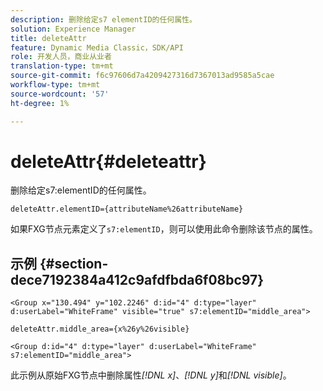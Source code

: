 ```yaml
---
description: 删除给定s7 elementID的任何属性。
solution: Experience Manager
title: deleteAttr
feature: Dynamic Media Classic，SDK/API
role: 开发人员，商业从业者
translation-type: tm+mt
source-git-commit: f6c97606d7a4209427316d7367013ad9585a5cae
workflow-type: tm+mt
source-wordcount: '57'
ht-degree: 1%

---
```



# deleteAttr{#deleteattr}

删除给定s7:elementID的任何属性。

`deleteAttr.elementID={attributeName%26attributeName}`

如果FXG节点元素定义了`s7:elementID`，则可以使用此命令删除该节点的属性。

## 示例 {#section-dece7192384a412c9afdfbda6f08bc97}

`<Group x="130.494" y="102.2246" d:id="4" d:type="layer" d:userLabel="WhiteFrame" visible="true" s7:elementID="middle_area">`

`deleteAttr.middle_area={x%26y%26visible}`

`<Group d:id="4" d:type="layer" d:userLabel="WhiteFrame" s7:elementID="middle_area">`

此示例从原始FXG节点中删除属性&#x200B;*[!DNL x]*、*[!DNL y]*&#x200B;和&#x200B;*[!DNL visible]*。
